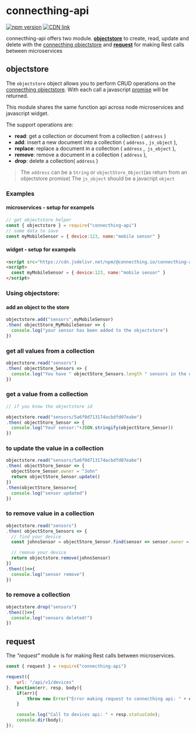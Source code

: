 # connecthing-api

[![npm version](https://badge.fury.io/js/%40connecthing.io%2Fconnecthing-api.svg)](https://badge.fury.io/js/%40connecthing.io%2Fconnecthing-api) [![CDN link](https://img.shields.io/badge/CDN_link-api:_objectstore-red.svg)](https://cdn.jsdelivr.net/npm/@connecthing.io/connecthing-api@latest/objectstore.min.js)

connecthing-api offers two module. **[objectstore](#objectstore)** to create, read, update and delete with the [connecthing objectstore](http://help.connecthing.io/#/widget-ide?id=storage-using-objectstore) and **[request](#request)** for making Rest calls between microservices

## objectstore

The `objectstore` object allows you to perform CRUD operations on the [connecthing objectstore](http://help.connecthing.io/#/widget-ide?id=storage-using-objectstore).
With each call a javascript [promise] will be returned.

This module shares the same function api across node microservices and javascript widget.

The support operations are:

* **read**: get a collection or document from a collection ( `address` )
* **add**: insert a new document into a collection ( `address` , `js_object` ),
* **replace**: replace a document in a collection ( `address` ,` js_object` ),
* **remove**: remove a document in a collection ( `address` ),
* **drop**: delete a collection( `address` )

> The `address` can be a `String` or `objectStore_Object`(as return from an objectstore promise)
> The `js_object` should be a javacript `object`

### Examples

#### microservices - setup for exampels
```js
// get objectstore helper
const { objectstore } = require("connecthing-api")
// some data to save
const myMobileSensor = { device:123, name:"mobile sensor" }
```

#### widget - setup for exampels
```html
<script src="https://cdn.jsdelivr.net/npm/@connecthing.io/connecthing-api@latest/objectstore.min.js"></script>
<script>
  const myMobileSensor = { device:123, name:"mobile sensor" }
</script>
```

### Using objectstore:

#### add an object to the store

```js
objectstore.add("sensors",myMobileSensor)
.then( objectStore_MyMobileSensor => {
  console.log("your sensor has been added to the objectstore")
})
```

### get all values from a collection
```js
objectstore.read("sensors")
.then( objectStore_Sensors => {
  console.log("You have " objectStore_Sensors.length " sensors in the objectstore")
})
```

### get a value from a collection
```js
// if you know the objectstore id

objectstore.read("sensors/5a6f0d713174acbdfd07eabe")
.then( objectStore_Sensor => {
  console.log("Your sensor:"+JSON.stringify(objectStore_Sensor))
})
```

### to update the value in a collection
```js
objectstore.read("sensors/5a6f0d713174acbdfd07eabe")
.then( objectStore_Sensor => {
  objectStore_Sensor.owner = "John"
  return objectStore_Sensor.update()
})
.then(objectStore_Sensor=>{
  console.log("sensor updated")
})
```

### to remove value in a collection
```js
objectstore.read("sensors")
.then( objectStore_Sensors => {
  // find your device
  const johnsSensor = objectStore_Sensor.find(sensor => sensor.owner = "John")

  // remove your device
  return objectstore.remove(johnsSensor)
})
.then(()=>{
  console.log("sensor remove")
})
```

### to remove a collection
```js
objectstore.drop("sensors")
.then(()=>{
  console.log("sensors deleted!")
})
```



## request

The *"request"* module is for making Rest calls between microservices.

```js
const { request } = require("connecthing-api")

request({
	url: "/api/v1/devices"
}, function(err, resp, body){
	if(err){
		throw new Error("Error making request to connecthing api: " + err.stack);
	}

	console.log("Call to devices api: " + resp.statusCode);
	console.dir(body);
});
```

[promise]:https://developer.mozilla.org/en-US/docs/Web/JavaScript/Guide/Using_promises

